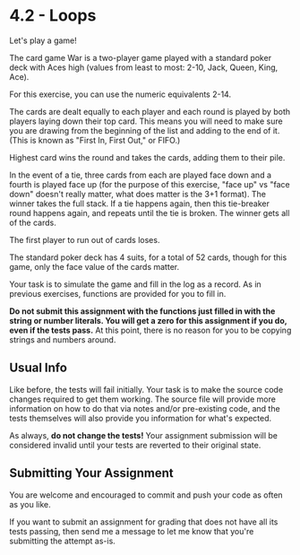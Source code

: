 # 4.2 - Loops

Let's play a game!

The card game War is a two-player game played with a standard poker deck with Aces high (values from least to most: 2-10, Jack, Queen, King, Ace).

For this exercise, you can use the numeric equivalents 2-14.

The cards are dealt equally to each player and each round is played by both players laying down their top card. This means you will need to make sure you are drawing from the beginning of the list and adding to the end of it. (This is known as "First In, First Out," or FIFO.)

Highest card wins the round and takes the cards, adding them to their pile.

In the event of a tie, three cards from each are played face down and a fourth is played face up (for the purpose of this exercise, "face up" vs "face down" doesn't really matter, what does matter is the 3+1 format). The winner takes the full stack. If a tie happens again, then this tie-breaker round happens again, and repeats until the tie is broken. The winner gets all of the cards.

The first player to run out of cards loses.

The standard poker deck has 4 suits, for a total of 52 cards, though for this game, only the face value of the cards matter.

Your task is to simulate the game and fill in the log as a record. As in previous exercises, functions are provided for you to fill in.

**Do not submit this assignment with the functions just filled in with the string or number literals. You will get a zero for this assignment if you do, even if the tests pass.** At this point, there is no reason for you to be copying strings and numbers around.

## Usual Info

Like before, the tests will fail initially. Your task is to make the source code changes required to get them working. The source file will provide more information on how to do that via notes and/or pre-existing code, and the tests themselves will also provide you information for what's expected.

As always, **do not change the tests!** Your assignment submission will be considered invalid until your tests are reverted to their original state.

## Submitting Your Assignment

You are welcome and encouraged to commit and push your code as often as you like. 

If you want to submit an assignment for grading that does not have all its tests passing, then send me a message to let me know that you're submitting the attempt as-is.
